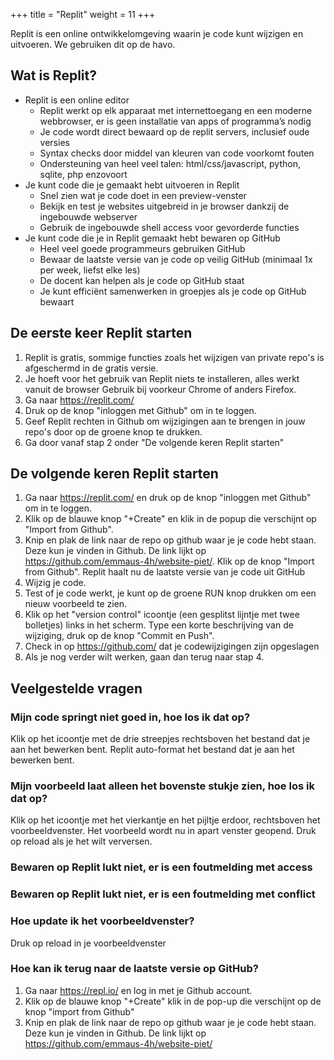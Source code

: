 +++
title = "Replit"
weight = 11
+++

Replit is een online ontwikkelomgeving waarin je code kunt wijzigen en uitvoeren. We gebruiken dit op de havo.
<!--more-->

## Wat is Replit?
- Replit is een online editor
  - Replit werkt op elk apparaat met internettoegang en een moderne webbrowser, er is geen installatie van apps of programma’s nodig
  - Je code wordt direct bewaard op de replit servers, inclusief oude versies
  - Syntax checks door middel van kleuren van code voorkomt fouten
  - Ondersteuning van heel veel talen: html/css/javascript, python, sqlite, php enzovoort
- Je kunt code die je gemaakt hebt uitvoeren in Replit
  - Snel zien wat je code doet in een preview-venster
  - Bekijk en test je websites uitgebreid in je browser dankzij de ingebouwde webserver
  - Gebruik de ingebouwde shell access voor gevorderde functies
- Je kunt code die je in Replit gemaakt hebt bewaren op GitHub
  - Heel veel goede programmeurs gebruiken GitHub
  - Bewaar de laatste versie van je code op veilig GitHub  (minimaal 1x per week, liefst elke les) 
  - De docent kan helpen als je code op GitHub staat
  - Je kunt efficiënt samenwerken in groepjes als je code op GitHub bewaart


## De eerste keer Replit starten
1. Replit is gratis, sommige functies zoals het wijzigen van private repo's is afgeschermd in de gratis versie.
2. Je hoeft voor het gebruik van Replit niets te installeren, alles werkt vanuit de browser
Gebruik bij voorkeur Chrome of anders Firefox.
3. Ga naar https://replit.com/
4. Druk op de knop "inloggen met Github" om in te loggen.
5. Geef Replit rechten in Github om wijzigingen aan te brengen in jouw repo's door op de groene knop te drukken.
6. Ga door vanaf stap 2 onder "De volgende keren Replit starten"

## De volgende keren Replit starten
1. Ga naar https://replit.com/ en druk op de knop "inloggen met Github" om in te loggen.
2. Klik op de blauwe knop "+Create" en klik in de popup die verschijnt op "Import from Github".
3. Knip en plak de link naar de repo op github waar je je code hebt staan. Deze kun je vinden in Github. De link lijkt op https://github.com/emmaus-4h/website-piet/. Klik op de knop "Import from Github". Replit haalt nu de laatste versie van je code uit GitHub
4. Wijzig je code.
5. Test of je code werkt, je kunt op de groene RUN knop drukken om een nieuw voorbeeld te zien.
6. Klik op het "version control" icoontje (een gesplitst lijntje met twee bolletjes) links in het scherm. Type een korte beschrijving van de wijziging, druk op de knop "Commit en Push".
7. Check in op https://github.com/ dat je codewijzigingen zijn opgeslagen
8. Als je nog verder wilt werken, gaan dan terug naar stap 4.

## Veelgestelde vragen

### Mijn code springt niet goed in, hoe los ik dat op?
Klik op het icoontje met de drie streepjes rechtsboven het bestand dat je aan het bewerken bent. Replit auto-format het bestand dat je aan het bewerken bent. 

### Mijn voorbeeld laat alleen het bovenste stukje zien, hoe los ik dat op?
Klik op het icoontje met het vierkantje en het pijltje erdoor, rechtsboven het voorbeeldvenster. Het voorbeeld wordt nu in apart venster geopend. Druk op reload als je het wilt verversen.

### Bewaren op Replit lukt niet, er is een foutmelding met access

### Bewaren op Replit lukt niet, er is een foutmelding met conflict

### Hoe update ik het voorbeeldvenster?
Druk op reload in je voorbeeldvenster

### Hoe kan ik terug naar de laatste versie op GitHub?
1. Ga naar https://repl.io/ en log in met je Github account.
2. Klik op de blauwe knop "+Create" klik in de pop-up die verschijnt op de knop "import from Github"
3. Knip en plak de link naar de repo op github waar je je code hebt staan. Deze kun je vinden in Github. De link lijkt op https://github.com/emmaus-4h/website-piet/


